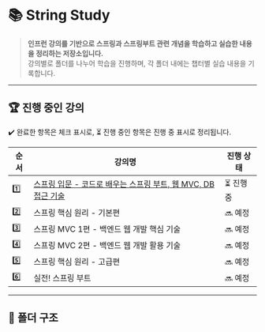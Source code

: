 # 📚 String Study

> **인프런 강의를 기반으로 스프링과 스프링부트 관련 개념을 학습하고 실습한 내용을 정리하는 저장소입니다.**  
> 강의별로 폴더를 나누어 학습을 진행하며, 각 폴더 내에는 챕터별 실습 내용을 기록합니다.

---

## 🏆 **진행 중인 강의**
✔️ 완료한 항목은 체크 표시로, ⏳ 진행 중인 항목은 진행 중 표시로 정리됩니다.

| 순서 | 강의명 | 진행 상태 |
|--------|--------------------------|----------|
| 1️⃣ | [스프링 입문 - 코드로 배우는 스프링 부트, 웹 MVC, DB 접근 기술](./1.스프링%20입문/) | ⏳ 진행 중 |
| 2️⃣ | 스프링 핵심 원리 - 기본편 | 🔜 예정 |
| 3️⃣ | 스프링 MVC 1편 - 백엔드 웹 개발 핵심 기술 | 🔜 예정 |
| 4️⃣ | 스프링 MVC 2편 - 백엔드 웹 개발 활용 기술 | 🔜 예정 |
| 5️⃣ | 스프링 핵심 원리 - 고급편 | 🔜 예정 |
| 6️⃣ | 실전! 스프링 부트 | 🔜 예정 |

---

## 📌 **폴더 구조**
